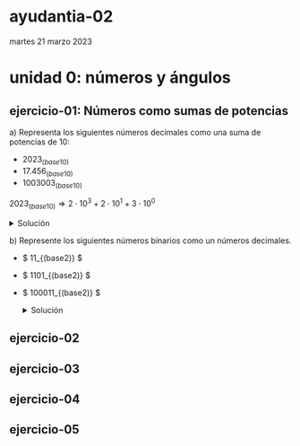 # ayudantia-02

martes 21 marzo 2023

# unidad 0: números y ángulos

<!---
## qué deben saber:

- diferencia entre números naturales y reales
- noción de infinito
- qué son los sistemas numéricos
- conversión entre sistemas numéricos distintos
    - sistema decimal
    - sistema binario
    - sistema hexadecimal
- qué es son los ángulos y como se miden
- diferencia entre grados y radianes
- conversión entre grados y radianes
- ¿qué es $\pi$?  
--->

## ejercicio-01: Números como sumas de potencias

a) Representa los siguientes números decimales como una suma de potencias de 10:

- $2023_{(base10)}$
- $17.456_{(base10)}$
- $1003003_{(base10)}$

$2023_{(base10)} \Rightarrow 2 \cdot 10^3 + 2 \cdot 10^1 + 3 \cdot 10^0$

<details>
<summary>Solución</summary>

Los números que utilizamos día a día está formado por un código de diez símbolos (del 0 al 9). A esto se le llama un código numérico de base 10.

Para realizar la suma de potencias de 10 nos debemos fijar en el orden de los números de derecha a izquierda.

$2023_{(base10)} \Rightarrow 2 \cdot 10^3 + 2 \cdot 10^1 + 3 \cdot 10^0$

$17.456_{(base10)}  \Rightarrow  1 \cdot 10^1 + 7 \cdot 10^0 + 4 \cdot 10^{-1} + 5 \cdot 10^{-2} + 6 \cdot 10^{-2}$

$1003003_{(base10)} \Rightarrow 1 \cdot 10^6 + 3 \cdot 10^3 + 3 \cdot 10^0$
        
</details>
    

b) Represente los siguientes números binarios como un números decimales.

- $ 11_{(base2)} $
- $ 1101_{(base2)} $
- $ 100011_{(base2)} $

    <details>
        <summary>Solución</summary>

    El sistema binario ocupa solo dos dígitos (el 0 y el 1).

    Para convertir cualquier número binario a un número decimal, debemos representar el número como una suma de potencias de 2 y luego ejecutar la suma.

    Para el caso del número binario 11, la suma de potencias de dos quedaría:

    $$
    \begin{align*}
    11_{(base2)} \Rightarrow 1 \cdot 2^1 + 1 \cdot 2^0 \\ = 2 + 1 \\ = 3_{(base10)}
    \end{align*}
    $$

    $$ \therefore \ 11_{(base2)} \Rightarrow 3_{(base10)} $$

    Para el caso del número binario 1101:

    $$
    \begin{align*}
    1101_{(base2)} \Rightarrow 1 \cdot 2^3 + 1 \cdot 2^2 + 0 \cdot 2^1 + 1 \cdot 2^0 \\ = 8 + 4 + 0 + 1 \\ = 13_{(base10)}
    \end{align*}
    $$

    $$ \therefore \ 1101_{(base2)} \Rightarrow 13_{(base10)} $$

    Y para convertir el número binario 100011 a decimal:

    $$
    \begin{align*}
    100011{(base2)} \Rightarrow 1 \cdot 2^5 + 1 \cdot 2^1 + 1 \cdot 2^0 \\ = 32 + 2 + 1 \\ = 35_{(base10)}
    \end{align*}
    $$

    $$ \therefore \ 100011{(base2)} \Rightarrow 35_{(base10)} $$

    </details>






## ejercicio-02

## ejercicio-03

## ejercicio-04

## ejercicio-05


